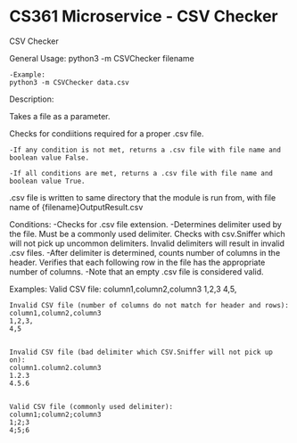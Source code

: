 # CS361 Microservice - CSV Checker
 CSV Checker

General Usage:
python3 -m CSVChecker filename

	-Example:
	python3 -m CSVChecker data.csv

Description:

Takes a file as a parameter.

Checks for condiitions required for a proper .csv file.

    -If any condition is not met, returns a .csv file with file name and boolean value False.

    -If all conditions are met, returns a .csv file with file name and boolean value True.

.csv file is written to same directory that the module is run from, with file name of {filename}OutputResult.csv


Conditions:
-Checks for .csv file extension.
-Determines delimiter used by the file. Must be a commonly used delimiter. Checks with csv.Sniffer which will not pick up
 uncommon delimiters. Invalid delimiters will result in invalid .csv files.
-After delimiter is determined, counts number of columns in the header. Verifies that each following row in the file has the appropriate
 number of columns.
-Note that an empty .csv file is considered valid.


Examples:
	Valid CSV file:
	column1,column2,column3
	1,2,3
	4,5,


	Invalid CSV file (number of columns do not match for header and rows):
	column1,column2,column3
	1,2,3,
	4,5


	Invalid CSV file (bad delimiter which CSV.Sniffer will not pick up on):
	column1.column2.column3
	1.2.3
	4.5.6


	Valid CSV file (commonly used delimiter):
	column1;column2;column3
	1;2;3
	4;5;6